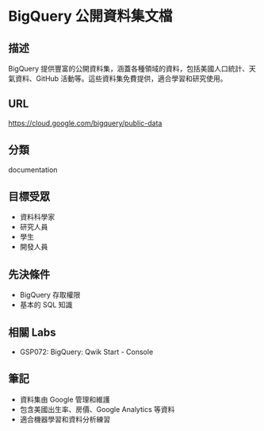 # BigQuery 公開資料集文檔

## 描述
BigQuery 提供豐富的公開資料集，涵蓋各種領域的資料，包括美國人口統計、天氣資料、GitHub 活動等。這些資料集免費提供，適合學習和研究使用。

## URL
https://cloud.google.com/bigquery/public-data

## 分類
documentation

## 目標受眾
- 資料科學家
- 研究人員
- 學生
- 開發人員

## 先決條件
- BigQuery 存取權限
- 基本的 SQL 知識

## 相關 Labs
- GSP072: BigQuery: Qwik Start - Console

## 筆記
- 資料集由 Google 管理和維護
- 包含美國出生率、房價、Google Analytics 等資料
- 適合機器學習和資料分析練習
